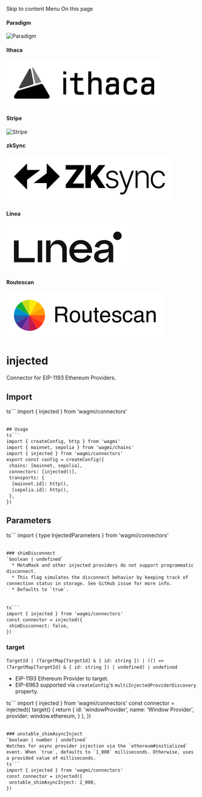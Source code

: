 Skip to content 
Menu
On this page
#### Paradigm
![Paradigm](https://raw.githubusercontent.com/wevm/.github/main/content/sponsors/paradigm-light.svg)
#### Ithaca
![Ithaca](https://raw.githubusercontent.com/wevm/.github/main/content/sponsors/ithaca-light.svg)
#### Stripe
![Stripe](https://raw.githubusercontent.com/wevm/.github/main/content/sponsors/stripe-light.svg)
#### zkSync
![zkSync](https://raw.githubusercontent.com/wevm/.github/main/content/sponsors/zksync-light.svg)
#### Linea
![Linea](https://raw.githubusercontent.com/wevm/.github/main/content/sponsors/linea-light.svg)
#### Routescan
![Routescan](https://raw.githubusercontent.com/wevm/.github/main/content/sponsors/routescan-light.svg)
# injected ​
Connector for EIP-1193 Ethereum Providers.
## Import ​
ts```
import { injected } from 'wagmi/connectors'
```

## Usage ​
ts```
import { createConfig, http } from 'wagmi'
import { mainnet, sepolia } from 'wagmi/chains'
import { injected } from 'wagmi/connectors'
export const config = createConfig({
 chains: [mainnet, sepolia],
 connectors: [injected()],
 transports: {
  [mainnet.id]: http(),
  [sepolia.id]: http(),
 },
})
```

## Parameters ​
ts```
import { type InjectedParameters } from 'wagmi/connectors'
```

### shimDisconnect ​
`boolean | undefined`
  * MetaMask and other injected providers do not support programmatic disconnect.
  * This flag simulates the disconnect behavior by keeping track of connection status in storage. See GitHub issue for more info.
  * Defaults to `true`.


ts```
import { injected } from 'wagmi/connectors'
const connector = injected({
 shimDisconnect: false, 
})
```

### target ​
`TargetId | (TargetMap[TargetId] & { id: string }) | (() => (TargetMap[TargetId] & { id: string }) | undefined) | undefined`
  * EIP-1193 Ethereum Provider to target.
  * EIP-6963 supported via `createConfig`'s `multiInjectedProviderDiscovery` property.


ts```
import { injected } from 'wagmi/connectors'
const connector = injected({
 target() { 
  return { 
   id: 'windowProvider', 
   name: 'Window Provider', 
   provider: window.ethereum, 
  } 
 }, 
})
```

### unstable_shimAsyncInject ​
`boolean | number | undefined`
Watches for async provider injection via the `ethereum#initialized` event. When `true`, defaults to `1_000` milliseconds. Otherwise, uses a provided value of milliseconds.
ts```
import { injected } from 'wagmi/connectors'
const connector = injected({
 unstable_shimAsyncInject: 2_000, 
})
```

